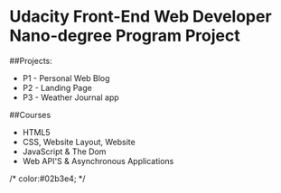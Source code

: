 # Udacity Front-End Web Developer Nano-degree Program Project

##Projects:

- P1 - Personal Web Blog
- P2 - Landing Page
- P3 - Weather Journal app

##Courses

- HTML5
- CSS, Website Layout, Website
- JavaScript & The Dom
- Web API'S & Asynchronous Applications

/*
        color:#02b3e4;
*/